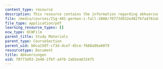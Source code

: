 ```yaml
---
content_type: resource
description: This resource contains the information regarding abkuerzungen.
file: /media/courses/21g-401-german-i-fall-2008/f0773d932e482f6fa4762ab5ea632475_MIT21G_401F08_abkuerzu.pdf
file_type: application/pdf
learning_resource_types: []
ocw_type: OCWFile
parent_title: Study Materials
parent_type: CourseSection
parent_uid: b0ca1507-cf3d-dcef-45ce-f688a86a6079
resourcetype: Document
title: Abkuerzungen
uid: f0773d93-2e48-2f6f-a476-2ab5ea632475
---
```

